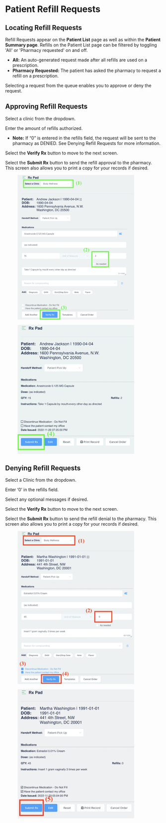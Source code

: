 # Patient Refill Requests

## Locating Refill Requests

Refill Requests appear on the **Patient List** page as well as within the **Patient Summary page**. Refills on the Patient List page can be filtered by toggling 'All' or 'Pharmacy requested' on and off.

* **All:** An auto-generated request made after all refills are used on a prescription.
* **Pharmacy Requested:** The patient has asked the pharmacy to request a refill on a prescription.

Selecting a request from the queue enables you to approve or deny the request.

## Approving Refill Requests

Select a clinic from the dropdown.

Enter the amount of refills authorized.

* **Note:** If “0” is entered in the refills field, the request will be sent to the pharmacy as DENIED. See Denying Refill Requests for more information.

Select the **Verify Rx** button to move to the next screen.

Select the **Submit Rx** button to send the refill approval to the pharmacy. This screen also allows you to print a copy for your records if desired.

<div><figure><img src="../.gitbook/assets/image35 (1).jpg" alt="" width="375"><figcaption></figcaption></figure> <figure><img src="../.gitbook/assets/image37 (1).jpg" alt="" width="375"><figcaption></figcaption></figure></div>

## Denying Refill Requests

Select a Clinic from the dropdown.

Enter ‘0’ in the refills field.

Select any optional messages if desired.

Select the **Verify Rx** button to move to the next screen.

Select the **Submit Rx** button to send the refill denial to the pharmacy. This screen also allows you to print a copy for your records if desired.

<div><figure><img src="../.gitbook/assets/image32.jpg" alt="" width="375"><figcaption></figcaption></figure> <figure><img src="../.gitbook/assets/image28.jpg" alt="" width="375"><figcaption></figcaption></figure></div>
